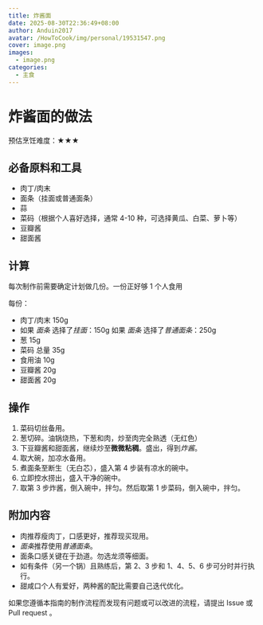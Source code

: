 ```yaml
---
title: 炸酱面
date: 2025-08-30T22:36:49+08:00
author: Anduin2017
avatar: /HowToCook/img/personal/19531547.png
cover: image.png
images:
  - image.png
categories:
  - 主食
---
```


# 炸酱面的做法

预估烹饪难度：★★★

## 必备原料和工具

* 肉丁/肉末
* 面条（挂面或普通面条）
* 蒜
* 菜码（根据个人喜好选择，通常 4-10 种，可选择黄瓜、白菜、萝卜等）
* 豆瓣酱
* 甜面酱

## 计算

每次制作前需要确定计划做几份。一份正好够 1 个人食用

每份：

* 肉丁/肉末 150g
* 如果 *面条* 选择了*挂面*：150g
  如果 *面条* 选择了*普通面条*：250g
* 葱 15g
* 菜码 总量 35g
* 食用油 10g
* 豆瓣酱 20g
* 甜面酱 20g

## 操作

1. 菜码切丝备用。
2. 葱切碎。油锅烧热，下葱和肉，炒至肉完全熟透（无红色）
3. 下豆瓣酱和甜面酱，继续炒至**微微粘稠**。盛出，得到*炸酱*。
4. 取大碗，加凉水备用。
5. 煮面条至断生（无白芯），盛入第 4 步装有凉水的碗中。
6. 立即控水捞出，盛入干净的碗中。
7. 取第 3 步炸酱，倒入碗中，拌匀。然后取第 1 步菜码，倒入碗中，拌匀。

## 附加内容

* 肉推荐瘦肉丁，口感更好，推荐现买现用。
* *面条*推荐使用*普通面条*。
* 面条口感关键在于劲道。勿选龙须等细面。
* 如有条件（另一个锅）且熟练后，第 2、3 步和 1、4、5、6 步可分时并行执行。
* 甜咸口个人有爱好，两种酱的配比需要自己迭代优化。

如果您遵循本指南的制作流程而发现有问题或可以改进的流程，请提出 Issue 或 Pull request 。
